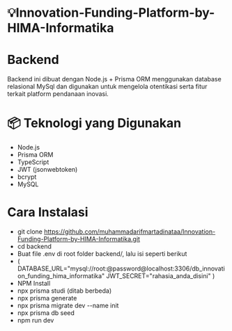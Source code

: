 # 💡Innovation-Funding-Platform-by-HIMA-Informatika
# Backend
Backend ini dibuat dengan Node.js + Prisma ORM menggunakan database relasional MySql dan digunakan untuk mengelola otentikasi serta fitur terkait platform pendanaan inovasi.
# 📦 Teknologi yang Digunakan
- Node.js
- Prisma ORM
- TypeScript
- JWT (jsonwebtoken)
- bcrypt
- MySQL

# Cara Instalasi 
- git clone https://github.com/muhammadarifmartadinataa/Innovation-Funding-Platform-by-HIMA-Informatika.git
- cd backend
- Buat file .env di root folder backend/, lalu isi seperti berikut
- ( DATABASE_URL="mysql://root:@password@localhost:3306/db_innovation_funding_hima_informatika"
    JWT_SECRET="rahasia_anda_disini" )
- NPM Install
- npx prisma studi (ditab berbeda)
- npx prisma generate
- npx prisma migrate dev --name init
- npx prisma db seed
- npm run dev

